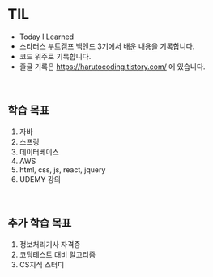 # TIL
* Today I Learned
* 스타터스 부트캠프 백엔드 3기에서 배운 내용을 기록합니다.
* 코드 위주로 기록합니다.
* 줄글 기록은 https://harutocoding.tistory.com/ 에 있습니다.
<br>

## 학습 목표
1. 자바
2. 스프링
3. 데이터베이스
4. AWS
5. html, css, js, react, jquery
6. UDEMY 강의 
<br>

## 추가 학습 목표
1. 정보처리기사 자격증
2. 코딩테스트 대비 알고리즘
3. CS지식 스터디
